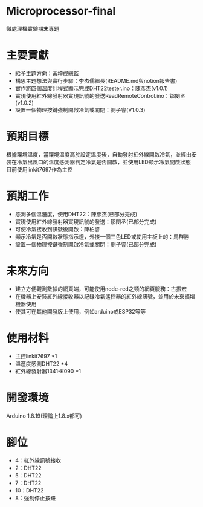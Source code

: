 # Microprocessor-final
 微處理機實驗期末專題   

# 主要貢獻
 - 給予主題方向：黃坤成總監
 - 構思主題想法與實行步驟：李杰儒組長(README.md與notion報告書)
 - 實作將四個溫度計程式顯示完成DHT22tester.ino：陳彥杰(v1.0.1)
 - 實現使用紅外線發射器實現訊號的發送ReadRemoteControl.ino：鄒閔丞(v1.0.2)
 - 設置一個物理按鍵強制開啟冷氣或關閉：劉子睿(V1.0.3)

# 預期目標
 根據環境溫度，當環境溫度高於設定溫度後，自動發射紅外線開啟冷氣，並經由安裝在冷氣出風口的溫度感測器判定冷氣是否開啟，並使用LED顯示冷氣開啟狀態  
 目前使用linkit7697作為主控

# 預期工作
 - 感測多個溫溼度，使用DHT22：陳彥杰(已部分完成)
 - 實現使用紅外線發射器實現訊號的發送：鄒閔丞(已部分完成)
 - 可使冷氣接收到訊號後開啟：陳柏睿
 - 顯示冷氣是否開啟狀態指示燈，外接一個三色LED或使用主板上的：馬群勝
 - 設置一個物理按鍵強制開啟冷氣或關閉：劉子睿(已部分完成)

# 未來方向
 - 建立方便觀測數據的網頁端，可能使用node-red之類的網頁服務：古振宏
 - 在機器上安裝紅外線接收器以記錄冷氣遙控器的紅外線訊號，並用於未來擴增機器使用
 - 使其可在其他開發版上使用，例如arduino或ESP32等等

# 使用材料
 - 主控linkit7697 *1
 - 溫溼度感測DHT22 *4
 - 紅外線發射器1341-K090 *1

# 開發環境
 Arduino 1.8.19(理論上1.8.x都可)
 
# 腳位
- 4：紅外線訊號接收
- 2：DHT22
- 5：DHT22
- 7：DHT22
- 10：DHT22
- 8：強制停止按鈕
